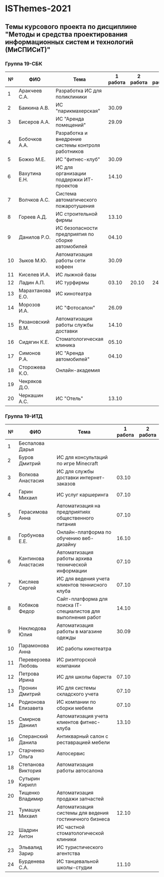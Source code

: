 # ISThemes-2021
## Темы курсового проекта по дисциплине "Методы и средства проектирования информационных систем и технологий (МиСПИСиТ)"


### Группа 19-СБК

|№ |      ФИО            |	Тема	                                              | 1 работа | 2 работа    | 3 работа |
|--|---------------------|------------------------------------------------------|----------|-------------|----------|
|1 |  Аракчеев С.А.      | Разработка ИС для поликлиники                        |          |             |          |
|2 |  Баикина А.В.       | ИС "парикмахерская"                                  |  30.09   |             |          |
|3 |  Бисеров А.А.       | ИС "Аренда помещений"                                |  29.09   |             |             |
|4 |  Бобочков А.А.      | Разработка и внедрение системы контроля работников   |          |             |          |          
|5 |  Божко М.Е.         | ИС "фитнес-клуб"                                     |  30.09   |             |                       |
|6 |  Вахутина Е.Н.      | ИС для организации поддержки ИТ-проектов             |  14.10   |             |          |
|7 |  Волчков А.С.       | Система автоматического пожаротушения                |          |             |           |       
|8 |  Гореев А.Д.        | ИС строительной фирмы                                |  13.10   |             |           |
|9 |  Данилов Р.О.       | ИС безопасности предприятия по сборке автомобилей    |  04.10   |             |           |
|10|  Зыков М.Ю.         | Автоматизация работы сети кофеен                     |  30.09   |             |          |
|11|  Киселев И.А.       | ИС лыжной базы                                       |          |             |          |
|12|  Ладин А.П.         | ИС турфирмы                                          |  03.10   |  20.10      | 24.10 |
|13|  Марахтанова Е.О.   | ИС кинотеатра                                        |          |             |          |
|14|  Морозов И.А.       | ИС "Фотосалон"                                       |  26.09   | |          |
|15|  Рязановский В.М.   | Автоматизация работы службы доставки                 |  14.10   | |          |
|16|  Сидягин К.Е.       | Стоматологическая клиника                            |  05.10   | |          |
|17|  Симонов Р.А.       | ИС "Аренда автомобилей"                              |  04.10   | |          |
|18|  Сторожева К.О.     | Онлайн-академия                                      |          | |          |
|19|  Чекряков Д.О.      |                                                      |          | |          |
|20|  Черкашин А.С.      | ИС "Отель"                                           |  13.10   | |          |

### Группа 19-ИТД

|№ |      ФИО            |	Тема	| 1 работа | 2 работа |
|--|---------------------|--------|----------|----------|
|1 |  Беспалова Дарья      |  | | |
|2 |  Буров Дмитрий       | ИС для консультаций по игре Minecraft | | |
|3 |  Волкова Анастасия     | ИС для службы доставки интернет-заказов |  03.10 | |
|4 |  Гарин Михаил       | ИС услуг каршеринга | 07.10 | |
|5 |  Герасимова Анна         | Автоматизация на предприятиях общественного питания | 07.10 | |
|8 |  Горбунова Е.Е.     | Онлайн-платформа по обучению веб-дизайну | 16.10 | |
|6 |  Кантинова Анастасия      | Автоматизация работы архива технической информации |   07.10  | |
|7 |  Кисляев Сергей       | ИС для ведения учета клиентов теннисного клуба | 07.10 |   |
|8 |  Кобяков Федор      |  Сайт-платформа для поиска IT-специалистов для выполнения работ |    14.10       | |
|9 |  Неклюдова Юлия        | Автоматизация работы в магазине одежды | 30.09  | |
|10|  Парамонова Анна       | ИС работы кинотеатра |      | |
|11|  Переверзева Любовь         | ИС риэлторской компании | | |
|12|  Петрова Ирина       | ИС для школы бариста |  07.10   | |
|13|  Пронин Дмитрий         | ИС для системы складского учета | 07.10 | |
|14|  Родионова Елизавета   | ИС компании по сборки мебели | 07.10 | |
|15|  Смирнов Даниил       | Автоматизация учета клиентов фитнес-клуба | 13.10| |
|16|  Сперанский Данила   | Антикварный салон с реставрацией мебели | | |
|17|  Старченко Ольга       | Автосервис | | |
|18|  Степанова Виктория       | Автоматизация работы автосалона  | | |
|19|  Сутырин Кирилл     |  | | |
|20|  Тищенко Владимир      | Автоматизация продажи запчастей | | |
|21|  Тумашук Михаил      |  Автоматизация системы для ведения гостиничного бизнеса  | 12.10 | |
|22|  Шадрин Антон      | ИС частной стоматологической клиники | | |
|23|  Эльвалид Зарир      |  ИС туристического агентства| |
|24|  Бурденева С.А.     | ИС танцевальной школы-студии | 11.10 | |
